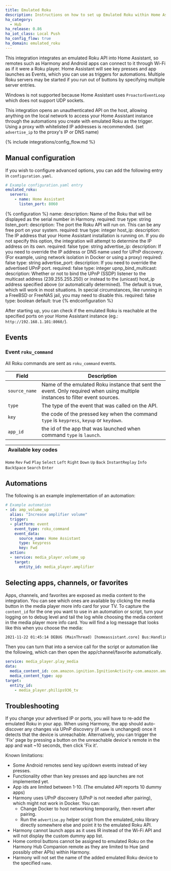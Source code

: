 ```yaml
---
title: Emulated Roku
description: Instructions on how to set up Emulated Roku within Home Assistant.
ha_category:
  - Hub
ha_release: 0.86
ha_iot_class: Local Push
ha_config_flow: true
ha_domain: emulated_roku
---
```


This integration integrates an emulated Roku API into Home Assistant,
so remotes such as Harmony and Android apps can connect to it through Wi-Fi as if it were a Roku player.
Home Assistant will see key presses and app launches as Events, which you can use as triggers for automations.
Multiple Roku servers may be started if you run out of buttons by specifying multiple server entries.

<div class='note'>

Windows is not supported because Home Assistant uses `ProactorEventLoop` which does not support UDP sockets.

</div>

<div class='note warning'>

This integration opens an unauthenticated API on the host, allowing anything on the local network to access
your Home Assistant instance through the automations you create with emulated Roku as the trigger.
Using a proxy with whitelisted IP addresses is recommended. (set `advertise_ip` to the proxy's IP or DNS name)

</div>

{% include integrations/config_flow.md %}

## Manual configuration

If you wish to configure advanced options, you can add the following entry in `configuration.yaml`.

```yaml
# Example configuration.yaml entry
emulated_roku:
  servers:
    - name: Home Assistant
      listen_port: 8060
```

{% configuration %}
name:
  description: Name of the Roku that will be displayed as the serial number in Harmony.
  required: true
  type: string
listen_port:
  description: The port the Roku API will run on. This can be any free port on your system.
  required: true
  type: integer
host_ip:
  description: The IP address that your Home Assistant installation is running on. If you do not specify this option, the integration will attempt to determine the IP address on its own.
  required: false
  type: string
advertise_ip:
  description: If you need to override the IP address or DNS name used for UPnP discovery. (For example, using network isolation in Docker or using a proxy)
  required: false
  type: string
advertise_port:
  description: If you need to override the advertised UPnP port.
  required: false
  type: integer
upnp_bind_multicast:
  description: Whether or not to bind the UPnP (SSDP) listener to the multicast address (239.255.255.250) or instead to the (unicast) host_ip address specified above (or automatically determined). The default is true, which will work in most situations. In special circumstances, like running in a FreeBSD or FreeNAS jail, you may need to disable this.
  required: false
  type: boolean
  default: true
{% endconfiguration %}

After starting up, you can check if the emulated Roku is reachable at the specified ports on your Home Assistant instance (eg.: `http://192.168.1.101:8060/`).

## Events

### Event `roku_command`

All Roku commands are sent as `roku_command` events.

Field | Description
----- | -----------
`source_name` | Name of the emulated Roku instance that sent the event. Only required when using multiple instances to filter event sources.
`type` | The type of the event that was called on the API.
`key` | the code of the pressed key when the command `type` is `keypress`, `keyup` or `keydown`.
`app_id` | the id of the app that was launched when command `type` is `launch`.

Available key codes |
------------------- |
`Home`
`Rev`
`Fwd`
`Play`
`Select`
`Left`
`Right`
`Down`
`Up`
`Back`
`InstantReplay`
`Info`
`BackSpace`
`Search`
`Enter`

## Automations

The following is an example implementation of an automation:
```yaml
# Example automation
- id: amp_volume_up
  alias: "Increase amplifier volume"
  trigger:
  - platform: event
    event_type: roku_command
    event_data:
      source_name: Home Assistant
      type: keypress
      key: Fwd
  action:
  - service: media_player.volume_up
    target:
      entity_id: media_player.amplifier
```

## Selecting apps, channels, or favorites

Apps, channels, and favorites are exposed as media content to the integration. You can see which ones are available by clicking the media button in the media player more info card for your TV. To capture the `content_id` for the one you want to use in an automation or script, turn your logging on to debug level and tail the log while choosing the media content in the media player more info card. You will find a log message that looks like this when you choose the media:

```txt
2021-11-22 01:45:14 DEBUG (MainThread) [homeassistant.core] Bus:Handling <Event call_service[L]: domain=media_player, service=play_media, service_data=entity_id=media_player.philips936_tv, media_content_id=com.amazon.ignition.IgnitionActivity-com.amazon.amazonvideo.livingroom, media_content_type=app>
```

Then you can turn that into a service call for the script or automation like the following, which can then open the app/channel/favorite automatically.

```yaml
service: media_player.play_media
data:
  media_content_id: com.amazon.ignition.IgnitionActivity-com.amazon.amazonvideo.livingroom
  media_content_type: app
target:
  entity_id:
    - media_player.philips936_tv
```

## Troubleshooting

If you change your advertised IP or ports, you will have to re-add the emulated Roku in your app.
When using Harmony, the app should auto-discover any changes via UPnP discovery (if `name` is unchanged) once it detects that the device is unreachable.
Alternatively, you can trigger the 'Fix' page by pressing a button on the unreachable device's remote in the app and wait ~10 seconds, then click 'Fix it'.

Known limitations:
* Some Android remotes send key up/down events instead of key presses.
* Functionality other than key presses and app launches are not implemented yet.
* App ids are limited between 1-10. (The emulated API reports 10 dummy apps)
* Harmony uses UPnP discovery (UPnP is not needed after pairing), which might not work in Docker. You can:
  * Change Docker to host networking temporarily, then revert after pairing.
  * Run the `advertise.py` helper script from the emulated_roku library directly somewhere else and point it to the emulated Roku API.
* Harmony cannot launch apps as it uses IR instead of the Wi-Fi API and will not display the custom dummy app list.
* Home control buttons cannot be assigned to emulated Roku on the Harmony Hub Companion remote as they are limited to Hue (and possibly other APIs) within Harmony.
* Harmony will not set the name of the added emulated Roku device to the specified `name`.

